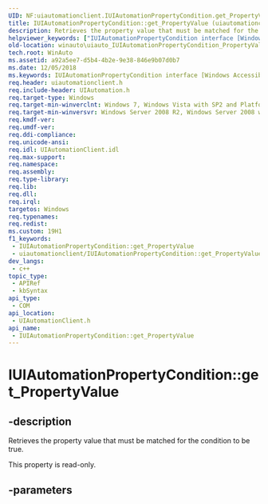 ```yaml
---
UID: NF:uiautomationclient.IUIAutomationPropertyCondition.get_PropertyValue
title: IUIAutomationPropertyCondition::get_PropertyValue (uiautomationclient.h)
description: Retrieves the property value that must be matched for the condition to be true.
helpviewer_keywords: ["IUIAutomationPropertyCondition interface [Windows Accessibility]","PropertyValue property","IUIAutomationPropertyCondition.PropertyValue","IUIAutomationPropertyCondition.get_PropertyValue","IUIAutomationPropertyCondition::PropertyValue","IUIAutomationPropertyCondition::get_PropertyValue","PropertyValue property [Windows Accessibility]","PropertyValue property [Windows Accessibility]","IUIAutomationPropertyCondition interface","get_PropertyValue","uiauto.uiauto_IUIAutomationPropertyCondition_PropertyValue","uiauto_IUIAutomationPropertyCondition_PropertyValue","uiautomationclient/IUIAutomationPropertyCondition::PropertyValue","uiautomationclient/IUIAutomationPropertyCondition::get_PropertyValue","winauto.uiauto_IUIAutomationPropertyCondition_PropertyValue"]
old-location: winauto\uiauto_IUIAutomationPropertyCondition_PropertyValue.htm
tech.root: WinAuto
ms.assetid: a92a5ee7-d5b4-4b2e-9e38-846e9b07d0b7
ms.date: 12/05/2018
ms.keywords: IUIAutomationPropertyCondition interface [Windows Accessibility],PropertyValue property, IUIAutomationPropertyCondition.PropertyValue, IUIAutomationPropertyCondition.get_PropertyValue, IUIAutomationPropertyCondition::PropertyValue, IUIAutomationPropertyCondition::get_PropertyValue, PropertyValue property [Windows Accessibility], PropertyValue property [Windows Accessibility],IUIAutomationPropertyCondition interface, get_PropertyValue, uiauto.uiauto_IUIAutomationPropertyCondition_PropertyValue, uiauto_IUIAutomationPropertyCondition_PropertyValue, uiautomationclient/IUIAutomationPropertyCondition::PropertyValue, uiautomationclient/IUIAutomationPropertyCondition::get_PropertyValue, winauto.uiauto_IUIAutomationPropertyCondition_PropertyValue
req.header: uiautomationclient.h
req.include-header: UIAutomation.h
req.target-type: Windows
req.target-min-winverclnt: Windows 7, Windows Vista with SP2 and Platform Update for Windows Vista, Windows XP with SP3 and Platform Update for Windows Vista [desktop apps only]
req.target-min-winversvr: Windows Server 2008 R2, Windows Server 2008 with SP2 and Platform Update for Windows Server 2008, Windows Server 2003 with SP2 and Platform Update for Windows Server 2008 [desktop apps only]
req.kmdf-ver: 
req.umdf-ver: 
req.ddi-compliance: 
req.unicode-ansi: 
req.idl: UIAutomationClient.idl
req.max-support: 
req.namespace: 
req.assembly: 
req.type-library: 
req.lib: 
req.dll: 
req.irql: 
targetos: Windows
req.typenames: 
req.redist: 
ms.custom: 19H1
f1_keywords:
 - IUIAutomationPropertyCondition::get_PropertyValue
 - uiautomationclient/IUIAutomationPropertyCondition::get_PropertyValue
dev_langs:
 - c++
topic_type:
 - APIRef
 - kbSyntax
api_type:
 - COM
api_location:
 - UIAutomationClient.h
api_name:
 - IUIAutomationPropertyCondition::get_PropertyValue
---
```


# IUIAutomationPropertyCondition::get_PropertyValue


## -description

Retrieves the property value that must be matched for the condition to be true.

This property is read-only.

## -parameters

